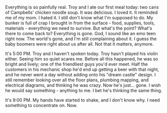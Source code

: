 Everything is so painfully real.
Troy and I ate our first meal today: two cans of Campbells' chicken noodle soup.
It was delicious.
I loved it.
It reminded me of my mom.
I hated it.
I still don't know what I'm supposed to do. My bunker is full of crap I brought in from the surface - food, supplies, tools, materials - everything we need to survive. But what's the point? What's there to come back to? Everything is gone. God, I sound like an emo teen right now. The world's gone, and I'm still complaining about it. I guess the baby boomers were right about us after all. Not that it matters, anymore.

It's 5:00 PM. Troy and I haven't spoken today. Troy hasn't played his violin either. Seeing him so quiet scares me. Before all this happened, he was so bright and lively; one of the friendliest guys you'd ever meet. Half the customers in his mechanic shop he'd end up getting a beer with that night, and he never went a day without adding onto his "dream castle" design. I still remember looking over all the floor plans, plumbing mapping, and electrical diagrams, and thinking he was crazy. Now he's just… gone.
I wish he would say something - anything to me.
I bet he's thinking the same thing.

It's 9:00 PM. My hands have started to shake, and I don't know why. I need something to concentrate on. Now.